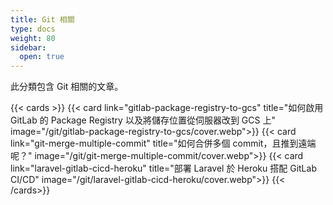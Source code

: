 ```yaml
---
title: Git 相關
type: docs
weight: 80
sidebar:
  open: true
---
```


此分類包含 Git 相關的文章。

<!--more-->

{{< cards >}}
{{< card link="gitlab-package-registry-to-gcs" title="如何啟用 GitLab 的 Package Registry 以及將儲存位置從伺服器改到 GCS 上" image="/git/gitlab-package-registry-to-gcs/cover.webp">}}
{{< card link="git-merge-multiple-commit" title="如何合併多個 commit，且推到遠端呢？" image="/git/git-merge-multiple-commit/cover.webp">}}
{{< card link="laravel-gitlab-cicd-heroku" title="部署 Laravel 於 Heroku 搭配 GitLab CI/CD" image="/git/laravel-gitlab-cicd-heroku/cover.webp">}}
{{< /cards>}}
